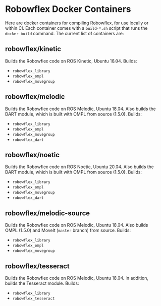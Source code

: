 # Robowflex Docker Containers

Here are docker containers for compiling Robowflex, for use locally or within CI.
Each container comes with a `build-*.sh` script that runs the `docker build` command.
The current list of containers are:

## robowflex/kinetic
Builds the Robowflex code on ROS Kinetic, Ubuntu 16.04.
Builds:
- `robowflex_library`
- `robowflex_ompl`
- `robowflex_movegroup`

## robowflex/melodic
Builds the Robowflex code on ROS Melodic, Ubuntu 18.04.
Also builds the DART module, which is built with OMPL from source (1.5.0).
Builds:
- `robowflex_library`
- `robowflex_ompl`
- `robowflex_movegroup`
- `robowflex_dart`

## robowflex/noetic
Builds the Robowflex code on ROS Noetic, Ubuntu 20.04.
Also builds the DART module, which is built with OMPL from source (1.5.0).
Builds:
- `robowflex_library`
- `robowflex_ompl`
- `robowflex_movegroup`
- `robowflex_dart`

## robowflex/melodic-source
Builds the Robowflex code on ROS Melodic, Ubuntu 18.04.
Also builds OMPL (1.5.0) and MoveIt (`master` branch) from source.
Builds:
- `robowflex_library`
- `robowflex_ompl`
- `robowflex_movegroup`

## robowflex/tesseract
Builds the Robowflex code on ROS Melodic, Ubuntu 18.04.
In addition, builds the Tesseract module.
Builds:
- `robowflex_library`
- `robowflex_tesseract`
